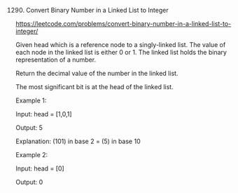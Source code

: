 1290. Convert Binary Number in a Linked List to Integer

https://leetcode.com/problems/convert-binary-number-in-a-linked-list-to-integer/

Given head which is a reference node to a singly-linked list. The value of each node in the linked list is either 0 or 1. The linked list holds the binary representation of a number.

Return the decimal value of the number in the linked list.

The most significant bit is at the head of the linked list.

 

Example 1:


Input: head = [1,0,1]

Output: 5

Explanation: (101) in base 2 = (5) in base 10

Example 2:

Input: head = [0]

Output: 0
